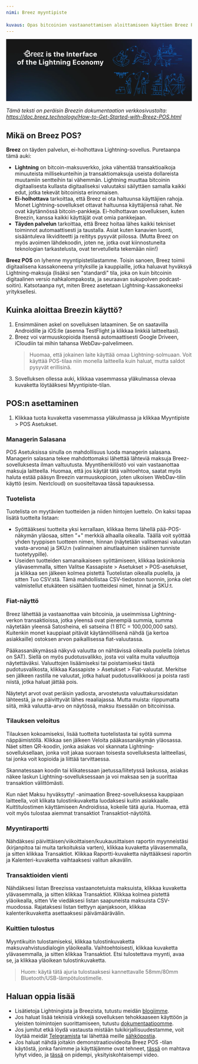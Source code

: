 ```yaml
---
nimi: Breez myyntipiste

kuvaus: Opas bitcoinien vastaanottamisen aloittamiseen käyttäen Breez POS:ia
---
```


![kansi](assets/cover.webp)

_Tämä teksti on peräisin Breezin dokumentaation verkkosivustolta: https://doc.breez.technology/How-to-Get-Started-with-Breez-POS.html_

## Mikä on Breez POS?

**Breez** on täyden palvelun, ei-holhottava Lightning-sovellus. Puretaanpa tämä auki:

- **Lightning** on bitcoin-maksuverkko, joka vähentää transaktioaikoja minuuteista millisekunteihin ja transaktiomaksuja useista dollareista muutamiin sentteihin tai vähemmän. Lightning muuttaa bitcoinin digitaalisesta kullasta digitaaliseksi valuutaksi säilyttäen samalla kaikki edut, jotka tekevät bitcoinista erinomaisen.
- **Ei-holhottava** tarkoittaa, että Breez ei ota haltuunsa käyttäjien rahoja. Monet Lightning-sovellukset ottavat haltuunsa käyttäjiensä rahat. Ne ovat käytännössä bitcoin-pankkeja. Ei-holhottavan sovelluksen, kuten Breezin, kanssa kaikki käyttäjät ovat omia pankkejaan.
- **Täyden palvelun** tarkoittaa, että Breez hoitaa lähes kaikki tekniset toiminnot automaattisesti ja taustalla. Asiat kuten kanavien luonti, sisääntuleva likviditeetti ja reititys pysyvät piilossa. (Mutta Breez on myös avoimen lähdekoodin, joten ne, jotka ovat kiinnostuneita teknologian tarkastelusta, ovat tervetulleita tekemään niin!)

**Breez POS** on lyhenne myyntipistetilastamme. Toisin sanoen, Breez toimii digitaalisena kassakoneena yrityksille ja kauppiaille, jotka haluavat hyväksyä Lightning-maksuja (lisäksi sen "standardi" tila, joka on kuin bitcoinin digitaalinen versio nahkalompakosta, ja seuraavan sukupolven podcast-soitin). Katsotaanpa nyt, miten Breez asetetaan Lightning-kassakoneeksi yrityksellesi.

## Kuinka aloittaa Breezin käyttö?

1. Ensimmäinen askel on sovelluksen lataaminen. Se on saatavilla Androidille ja iOS:lle (asenna TestFlight ja klikkaa linkkiä laitteeltasi).
2. Breez voi varmuuskopioida itsensä automaattisesti Google Driveen, iCloudiin tai mihin tahansa WebDav-palvelimeen.
   > Huomaa, että jokainen laite käyttää omaa Lightning-solmuaan. Voit käyttää POS-tilaa niin monella laitteella kuin haluat, mutta saldot pysyvät erillisinä.
3. Sovelluksen ollessa auki, klikkaa vasemmassa yläkulmassa olevaa kuvaketta löytääksesi Myyntipiste-tilan.

## POS:n asettaminen

1. Klikkaa tuota kuvaketta vasemmassa yläkulmassa ja klikkaa Myyntipiste > POS Asetukset.

### Managerin Salasana

POS Asetuksissa sinulla on mahdollisuus luoda managerin salasana. Managerin salasana tekee mahdottomaksi lähettää lähteviä maksuja Breez-sovelluksesta ilman valtuutusta. Myyntihenkilöstö voi vain vastaanottaa maksuja laitteella. Huomaa, että jos käytät tätä vaihtoehtoa, saatat myös haluta estää pääsyn Breezin varmuuskopioon, joten ulkoisen WebDav-tilin käyttö (esim. Nextcloud) on suositeltavaa tässä tapauksessa.

### Tuotelista

Tuotelista on myytävien tuotteiden ja niiden hintojen luettelo. On kaksi tapaa lisätä tuotteita listaan:

- Syöttääksesi tuotteita yksi kerrallaan, klikkaa Items lähellä pää-POS-näkymän yläosaa, sitten "+" merkkiä alhaalla oikealla. Täällä voit syöttää yhden tyyppisen tuotteen nimen, hinnan (näytetään valitsemasi valuutan vasta-arvona) ja SKU:n (valinnainen ainutlaatuinen sisäinen tunniste tuotetyypille).
- Useiden tuotteiden samanaikaiseen syöttämiseen, klikkaa laskinikonia ylävasemmalla, sitten Valitse Kassapiste > Asetukset > POS-asetukset, ja klikkaa sen jälkeen kolmea pistettä Tuotelistan oikealla puolella, ja sitten Tuo CSV:stä. Tämä mahdollistaa CSV-tiedoston tuonnin, jonka olet valmistellut etukäteen sisältäen tuotteidesi nimet, hinnat ja SKU:t.
### Fiat-näyttö

Breez lähettää ja vastaanottaa vain bitcoinia, ja useimmissa Lightning-verkon transaktioissa, jotka yleensä ovat pienempiä summia, summa näytetään yleensä Satosheina, eli satseina (1 BTC = 100,000,000 sats). Kuitenkin monet kauppiaat pitävät käytännöllisenä nähdä (ja kertoa asiakkaille) ostoksen arvon paikallisessa fiat-valuutassa.

Pääkassanäkymässä näkyvä valuutta on nähtävissä oikealla puolella (oletus on SAT). Siellä on myös pudotusvalikko, josta voi valita muita valuuttoja näytettäväksi. Valuuttojen lisäämiseksi tai poistamiseksi tästä pudotusvalikosta, klikkaa Kassapiste > Asetukset > Fiat-valuutat. Merkitse sen jälkeen rastilla ne valuutat, jotka haluat pudotusvalikkoosi ja poista rasti niistä, jotka haluat jättää pois.

Näytetyt arvot ovat peräisin yadiosta, arvostetusta valuuttakurssidatan lähteestä, ja ne päivittyvät lähes reaaliajassa. Mutta muista: riippumatta siitä, mikä valuutta-arvo on näytössä, maksu itsessään on bitcoinissa.

### Tilauksen veloitus

Tilauksen kokoamiseksi, lisää tuotteita tuotelistasta tai syötä summa näppäimistöllä. Klikkaa sen jälkeen Veloita pääkassanäkymän yläosassa. Näet sitten QR-koodin, jonka asiakas voi skannata Lightning-sovelluksellaan, jonka voit jakaa suoraan toisesta sovelluksesta laitteellasi, tai jonka voit kopioida ja liittää tarvittaessa.

Skannatessaan koodin tai klikatessaan jaetussa/liitetyssä laskussa, asiakas näkee laskun Lightning-sovelluksessaan ja voi maksaa sen ja suorittaa transaktion välittömästi.

Kun näet Maksu hyväksytty! -animaation Breez-sovelluksessa kauppiaan laitteella, voit klikata tulostinkuvaketta luodaksesi kuitin asiakkaalle. Kuittitulostimen käyttämiseen Androidissa, kokeile tätä ajuria. Huomaa, että voit myös tulostaa aiemmat transaktiot Transaktiot-näytöltä.

### Myyntiraportti

Nähdäksesi päivittäisen/viikoittaisen/kuukausittaisen raportin myynneistäsi (kirjanpitoa tai muita tarkoituksia varten), klikkaa kuvaketta ylävasemmalla, ja sitten klikkaa Transaktiot. Klikkaa Raportti-kuvaketta näyttääksesi raportin ja Kalenteri-kuvaketta vaihtaaksesi valitun aikavälin.

### Transaktioiden vienti

Nähdäksesi listan Breezissa vastaanotetuista maksuista, klikkaa kuvaketta ylävasemmalla, ja sitten klikkaa Transaktiot. Klikkaa kolmea pistettä yläoikealla, sitten Vie viedäksesi listan saapuneista maksuista CSV-muodossa. Rajataksesi listan tiettyyn ajanjaksoon, klikkaa kalenterikuvaketta asettaaksesi päivämäärävälin.

### Kuittien tulostus

Myyntikuitin tulostamiseksi, klikkaa tulostinkuvaketta maksuvahvistusdialogin yläoikealla. Vaihtoehtoisesti, klikkaa kuvaketta ylävasemmalla, ja sitten klikkaa Transaktiot. Etsi tulostettava myynti, avaa se, ja klikkaa yläoikean tulostinkuvaketta.

> Huom: käytä tätä ajuria tulostaaksesi kannettavalle 58mm/80mm Bluetooth/USB-lämpötulostimelle.

## Haluan oppia lisää

- Lisätietoja Lightningista ja Breezista, tutustu meidän [blogiimme](https://breez.technology/blog).
- Jos haluat lisää teknisiä vinkkejä sovelluksen tehokkaaseen käyttöön ja yleisten toimintojen suorittamiseen, tutustu [dokumentaatioomme](https://breez.technology/documentation).
- Jos jumitut etkä löydä vastausta mistään tukikirjallisuudestamme, voit löytää meidät [Telegramista](https://t.me/breez_labs) tai lähettää meille [sähköpostia](mailto:support@breez.technology).
- Jos haluat nähdä joitakin demonstraatiovideoita Breez POS -tilan käytöstä, jonka fanimme ja käyttäjämme ovat tehneet, [tässä](https://www.youtube.com/watch?v=xxxx) on mahtava lyhyt video, ja [tässä](https://www.youtube.com/watch?v=xxxx) on pidempi, yksityiskohtaisempi video.